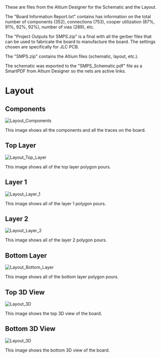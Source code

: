 These are files from the Altium Designer for the Schematic and the Layout. 

The "Board Information Report.txt" contains has information on the total number of components (352), connections (753), cooper utilization (87%, 91%, 92%, 92%), number of vias (289), etc.

The "Project Outputs for SMPS.zip" is a final with all the gerber files that can be used to fabricate the board to manufacture the board. The settings chosen are specifically for JLC PCB.

The "SMPS.zip" contains the Altium files (schematic, layout, etc.).

The schematic was exported to the "SMPS_Schematic.pdf" file as a SmartPDF from Altium Designer so the nets are active links. 

# Layout
## Components 
![Layout_Components](/Altium%20Designer%20Files/Altium%20Images/Layout_Components.png)

This image shows all the components and all the traces on the board.

## Top Layer
![Layout_Top_Layer](/Altium%20Designer%20Files/Altium%20Images/Layout_Top_Layer.png)

This image shows all of the top layer polygon pours.

## Layer 1
![Layout_Layer_1](/Altium%20Designer%20Files/Altium%20Images/Layout_Layer_1.png)

This image shows all of the layer 1 polygon pours.

## Layer 2
![Layout_Layer_2](/Altium%20Designer%20Files/Altium%20Images/Layout_Layer_2.png)

This image shows all of the layer 2 polygon pours.

## Bottom Layer
![Layout_Bottom_Layer](/Altium%20Designer%20Files/Altium%20Images/Layout_Bottom_Layer.png)

This image shows all of the bottom layer polygon pours.

## Top 3D View
![Layout_3D](/Altium%20Designer%20Files/Altium%20Images/Layout_3D_Top.png)

This image shows the top 3D view of the board.

## Bottom 3D View
![Layout_3D](/Altium%20Designer%20Files/Altium%20Images/Layout_3D_Bottom.png)

This image shows the bottom 3D view of the board.